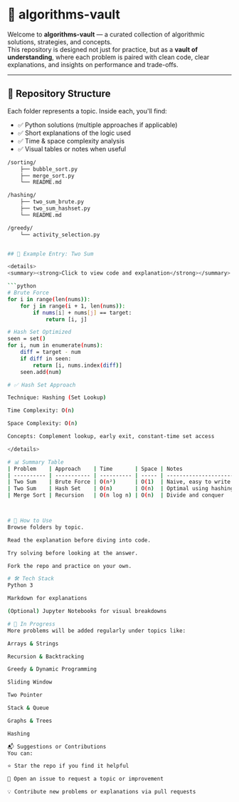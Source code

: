 # 🧠 algorithms-vault

Welcome to **algorithms-vault** — a curated collection of algorithmic solutions, strategies, and concepts.  
This repository is designed not just for practice, but as a **vault of understanding**, where each problem is paired with clean code, clear explanations, and insights on performance and trade-offs.

---

## 📁 Repository Structure

Each folder represents a topic. Inside each, you'll find:
- ✅ Python solutions (multiple approaches if applicable)
- ✅ Short explanations of the logic used
- ✅ Time & space complexity analysis
- ✅ Visual tables or notes when useful

```bash
/sorting/
    ├── bubble_sort.py
    ├── merge_sort.py
    └── README.md

/hashing/
    ├── two_sum_brute.py
    ├── two_sum_hashset.py
    └── README.md

/greedy/
    └── activity_selection.py


## 🧾 Example Entry: Two Sum

<details>
<summary><strong>Click to view code and explanation</strong></summary>

```python
# Brute Force
for i in range(len(nums)):
    for j in range(i + 1, len(nums)):
        if nums[i] + nums[j] == target:
            return [i, j]

# Hash Set Optimized
seen = set()
for i, num in enumerate(nums):
    diff = target - num
    if diff in seen:
        return [i, nums.index(diff)]
    seen.add(num)

# ✅ Hash Set Approach

Technique: Hashing (Set Lookup)

Time Complexity: O(n)

Space Complexity: O(n)

Concepts: Complement lookup, early exit, constant-time set access

</details>

# 📊 Summary Table
| Problem    | Approach    | Time       | Space | Notes                 |
| ---------- | ----------- | ---------- | ----- | --------------------- |
| Two Sum    | Brute Force | O(n²)      | O(1)  | Naive, easy to write  |
| Two Sum    | Hash Set    | O(n)       | O(n)  | Optimal using hashing |
| Merge Sort | Recursion   | O(n log n) | O(n)  | Divide and conquer    |



# 🚀 How to Use
Browse folders by topic.

Read the explanation before diving into code.

Try solving before looking at the answer.

Fork the repo and practice on your own.

# 🛠 Tech Stack
Python 3

Markdown for explanations

(Optional) Jupyter Notebooks for visual breakdowns

# 🌱 In Progress
More problems will be added regularly under topics like:

Arrays & Strings

Recursion & Backtracking

Greedy & Dynamic Programming

Sliding Window

Two Pointer

Stack & Queue

Graphs & Trees

Hashing

📬 Suggestions or Contributions
You can:

⭐ Star the repo if you find it helpful

📁 Open an issue to request a topic or improvement

💡 Contribute new problems or explanations via pull requests
